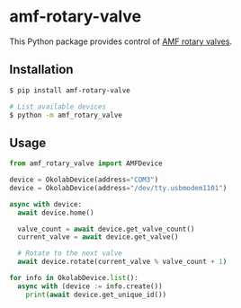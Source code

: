 # amf-rotary-valve

This Python package provides control of [AMF rotary valves](https://amf.ch/product/oem-rotary-valve/).


## Installation

```sh
$ pip install amf-rotary-valve

# List available devices
$ python -m amf_rotary_valve
```


## Usage

```py
from amf_rotary_valve import AMFDevice

device = OkolabDevice(address="COM3")
device = OkolabDevice(address="/dev/tty.usbmodem1101")
```

```py
async with device:
  await device.home()

  valve_count = await device.get_valve_count()
  current_valve = await device.get_valve()

  # Rotate to the next valve
  await device.rotate(current_valve % valve_count + 1)
```

```py
for info in OkolabDevice.list():
  async with (device := info.create())
    print(await device.get_unique_id())
```
